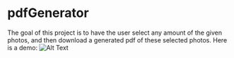 # pdfGenerator
The goal of this project is to have the user select any amount of the given photos, and then download a generated pdf of these selected photos. Here is a demo:
![Alt Text](https://github.com/derikvanschaik/PDFgenerator/blob/main/demo.gif)
